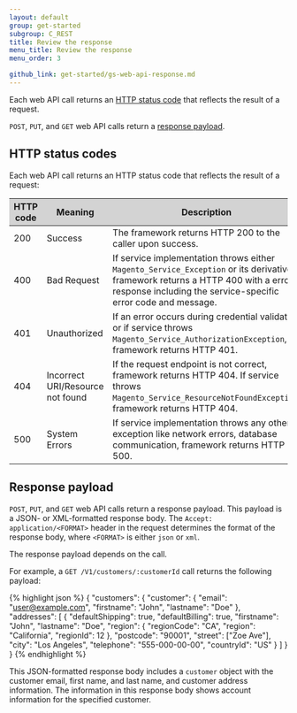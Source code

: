 ```yaml
---
layout: default
group: get-started
subgroup: C_REST
title: Review the response
menu_title: Review the response
menu_order: 3

github_link: get-started/gs-web-api-response.md
---
```


<p>Each web API call returns an <a href="#http-status-codes">HTTP status code</a> that reflects the result of a request.</p>
<p><code>POST</code>, <code>PUT</code>, and <code>GET</code> web API calls return a <a href="#response-payload">response payload</a>.</p>
<!-- <p>When an error occurs, the response body contains an <code>Error</code> element that contains the error code returned by the service and an error message. For authentication or authorization error occurs, the error code denotes the authentication or authorization error code.</p> -->
<h2 id="http-status-codes">HTTP status codes</h2>
<p>Each web API call returns an HTTP status code that reflects the result of a request:</p>
<table style="width:100%">
   <colgroup>
      <col width="10%">
      <col width="20%">
      <col width="70%">
   </colgroup>
   <thead>
      <tr style="background-color:lightgray">
         <th>HTTP code</th>
         <th>Meaning</th>
         <th>Description</th>
      </tr>
   </thead>
   <tbody>
      <tr>
         <td>200</td>
         <td>Success</td>
         <td>The framework returns HTTP 200 to the caller upon success.</td>
      </tr>
      <tr>
         <td>400</td>
         <td>Bad Request</td>
         <td>If service implementation throws either <code>Magento_Service_Exception</code> or its derivative, framework returns a HTTP 400 with a error response including the service-specific error code and message.</td>
      </tr>
      <tr>
         <td>401</td>
         <td>Unauthorized</td>
         <td>If an error occurs during credential validation or if service throws <code>Magento_Service_AuthorizationException</code>, framework returns HTTP 401.</td>
      </tr>
      <tr>
         <td>404</td>
         <td>Incorrect URI/Resource not found</td>
         <td>If the request endpoint is not correct, framework returns HTTP 404. If service throws <code>Magento_Service_ResourceNotFoundException</code>, framework returns HTTP 404.</td>
      </tr>
      <tr>
         <td>500</td>
         <td>System Errors</td>
         <td>If service implementation throws any other exception like network errors, database communication, framework returns HTTP 500.</td>
      </tr>
   </tbody>
</table>
<h2 id="response-payload">Response payload</h2>
<p><code>POST</code>, <code>PUT</code>, and <code>GET</code> web API calls return a response payload. This payload is a JSON- or XML-formatted response body. The <code>Accept: application/&lt;FORMAT&gt;</code> header in the request determines the format of the response body, where <code>&lt;FORMAT&gt;</code> is either <code>json</code> or <code>xml</code>.</p>
<p>The response payload depends on the call.</p>
<p>For example, a <code>GET /V1/customers/:customerId</code> call returns the following payload:</p>

{% highlight json %}
{
    "customers": {
        "customer": {
            "email": "user@example.com",
            "firstname": "John",
            "lastname": "Doe"
        },
        "addresses": [
            {
                "defaultShipping": true,
                "defaultBilling": true,
                "firstname": "John",
                "lastname": "Doe",
                "region": {
                    "regionCode": "CA",
                    "region": "California",
                    "regionId": 12
                },
                "postcode": "90001",
                "street": ["Zoe Ave"],
                "city": "Los Angeles",
                "telephone": "555-000-00-00",
                "countryId": "US"
            }
        ]
    }
}
{% endhighlight %}
<p>This JSON-formatted response body includes a <code>customer</code> object with the customer email, first name, and last name, and customer address information. The information in this response body shows account information for the specified customer.</p>

<!--
<h2 id="error-format">Error format</h2>
<p>When an error occurs, the web API returns an <code>Error</code> element in the response body that contains an error code, error message, and parameters that enable you to generate an error message inside the client.</p>
<table style="width:100%">
   <colgroup>
      <col width="30%">
      <col width="70%">
   </colgroup>
   <thead>
      <tr style="background-color:lightgray">
         <th>Part</th>
         <th>Description</th>
      </tr>
   </thead>
   <tbody>
      <tr>
         <td>errorCode</td>
         <td>The error code representing the error.</td>
      </tr>
      <tr>
         <td>errorMessage</td>
         <td>The message explaining the error.</td>
      </tr>
      <tr>
         <td>parameters</td>
         <td>Optional. An array of attributes used to generate a different and/or localized error message for the client.</td>
      </tr>
   </tbody>
</table>
 -->
